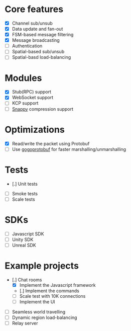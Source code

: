 # Core features
- [x] Channel sub/unsub
- [x] Data update and fan-out
- [x] FSM-based message filtering
- [x] Message broadcasting
- [ ] Authentication
- [ ] Spatial-based sub/unsub
- [ ] Spatial-basd load-balancing

# Modules
- [x] Stub(RPC) support
- [x] WebSocket support
- [ ] KCP support
- [ ] [Snappy](https://github.com/golang/snappy) compression support

# Optimizations
- [x] Read/write the packet using Protobuf
- [ ] Use [gogoprotobuf](https://github.com/gogo/protobuf) for faster marshalling/unmarshalling

# Tests
- [.] Unit tests
- [ ] Smoke tests
- [ ] Scale tests

# SDKs
- [ ] Javascript SDK
- [ ] Unity SDK
- [ ] Unreal SDK

# Example projects
- [.] Chat rooms
    - [x] Implement the Javascript framework
    - [.] Implement the commands
    - [ ] Scale test with 10K connections
    - [ ] Implement the UI
- [ ] Seamless world travelling
- [ ] Dynamic region load-balancing
- [ ] Relay server